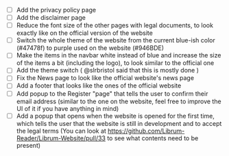 - [ ] Add the privacy policy page
- [ ] Add the disclaimer page
- [ ] Reduce the font size of the other pages with legal documents, to look exactly like on the official version of the website
- [ ] Switch the whole theme of the website from the current blue-ish color (#47478f) to purple used on the website (#946BDE)
- [ ]  Make the items in the navbar white instead of blue and increase the size of the items a bit (including the logo), to look similar to the official one
- [ ] Add the theme switch ( @slrbristol said that this is mostly done )
- [ ] Fix the News page to look like the official website's news page
- [ ] Add a footer that looks like the ones of the official website
- [ ] Add popup to the Register "page" that tells the user to confirm their email address (similar to the one on the website, feel free to improve the UI of it if you have anything in mind)
- [ ] Add a popup that opens when the website is opened for the first time, which tells the user that the website is still in development and to accept the legal terms (You can look at https://github.com/Librum-Reader/Librum-Website/pull/33 to see what contents need to be present)
